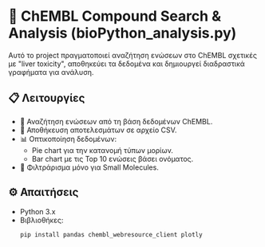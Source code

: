 # 🧪 ChEMBL Compound Search & Analysis (bioPython_analysis.py)

Αυτό το project πραγματοποιεί αναζήτηση ενώσεων στο ChEMBL σχετικές με "liver toxicity", αποθηκεύει τα δεδομένα και δημιουργεί διαδραστικά γραφήματα για ανάλυση.

## 📋 Λειτουργίες
- 🔎 Αναζήτηση ενώσεων από τη βάση δεδομένων ChEMBL.
- 💾 Αποθήκευση αποτελεσμάτων σε αρχείο CSV.
- 📊 Οπτικοποίηση δεδομένων:
  - Pie chart για την κατανομή τύπων μορίων.
  - Bar chart με τις Top 10 ενώσεις βάσει ονόματος.
- 🎯 Φιλτράρισμα μόνο για Small Molecules.

## ⚙️ Απαιτήσεις
- Python 3.x
- Βιβλιοθήκες:
  ```bash
  pip install pandas chembl_webresource_client plotly
